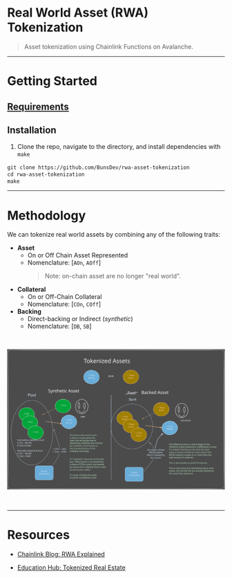 # Real World Asset (RWA) Tokenization
> Asset tokenization using Chainlink Functions on Avalanche.

----

# Getting Started 

## [Requirements](./docs/REQUIREMENTS.md)

## Installation

1. Clone the repo, navigate to the directory, and install dependencies with `make`
```
git clone https://github.com/BunsDev/rwa-asset-tokenization
cd rwa-asset-tokenization
make
```
----

# Methodology

We can tokenize real world assets by combining any of the following traits:
- **Asset**
  - On or Off Chain Asset Represented 
  - Nomenclature: [`AOn`, `AOff`] 
    > Note: on-chain asset are no longer "real world".
- **Collateral**
  - On or Off-Chain Collateral 
  - Nomenclature: [`COn`, `COff`] 
- **Backing**
  - Direct-backing or Indirect (*synthetic*)
  - Nomenclature: [`DB`, `SB`]

<br/>
<p align="center">
<img src="./img/tokenized-assets.svg" width="700" alt="tokenized-assets">
</p>
<br/>


---

# Resources

- [Chainlink Blog: RWA Explained](https://blog.chain.link/real-world-assets-rwas-explained/)

- [Education Hub: Tokenized Real Estate](https://chain.link/education-hub/tokenized-real-estate)